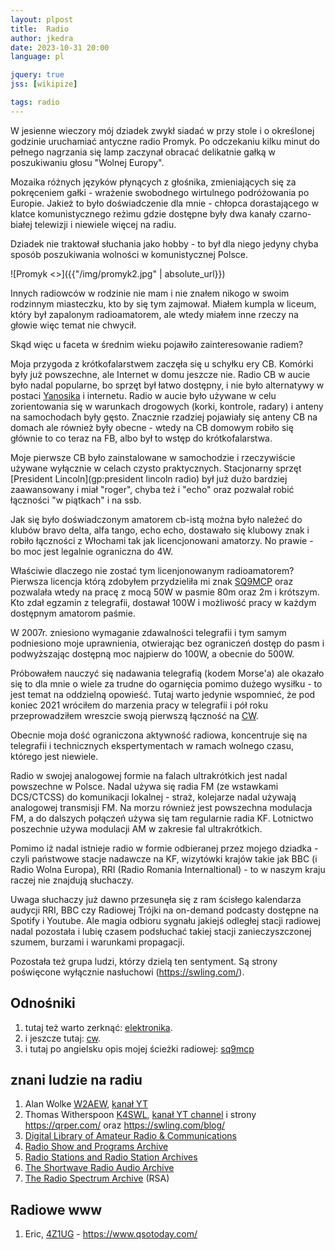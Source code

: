 ```yaml
---
layout: plpost
title:  Radio
author: jkedra
date: 2023-10-31 20:00
language: pl

jquery: true
jss: [wikipize]

tags: radio
---
```


W jesienne wieczory mój dziadek zwykł siadać w przy stole i
o określonej godzinie uruchamiać antyczne radio Promyk.
Po odczekaniu kilku minut do pełnego nagrzania się lamp
zaczynał obracać delikatnie gałką w poszukiwaniu głosu 
"Wolnej Europy".

Mozaika różnych języków płynących z głośnika, zmieniających
się za pokręceniem gałki - wrażenie swobodnego wirtulnego
podróżowania po Europie. Jakież to było doświadczenie dla
mnie - chłopca dorastającego w klatce komunistycznego reżimu
gdzie dostępne były dwa kanały czarno-białej telewizji i
niewiele więcej na radiu.

Dziadek nie traktował słuchania jako hobby - to był dla
niego jedyny chyba sposób poszukiwania wolności w
komunistycznej Polsce.

![Promyk <>]({{"/img/promyk2.jpg" | absolute_url}})

Innych radiowców w rodzinie nie mam i nie znałem nikogo w swoim
rodzinnym miasteczku, kto by się tym zajmował. Miałem kumpla w liceum,
który był zapalonym radioamatorem, ale wtedy miałem inne rzeczy na
głowie więc temat nie chwycił.

Skąd więc u faceta w średnim wieku pojawiło zainteresowanie radiem?

Moja przygoda z krótkofalarstwem zaczęła się u schyłku ery CB.
Komórki były już powszechne, ale Internet w domu jeszcze nie.
Radio CB w aucie było nadal popularne, bo sprzęt był łatwo dostępny,
i nie było alternatywy w postaci [Yanosika](w:Yanosik) i internetu.
Radio w aucie było używane w celu zorientowania się w warunkach
drogowych (korki, kontrole, radary) i anteny na samochodach
były gęsto. Znacznie rzadziej pojawiały się anteny CB na domach
ale również były obecne - wtedy na CB domowym robiło się głównie
to co teraz na FB, albo był to wstęp do krótkofalarstwa.

Moje pierwsze CB było zainstalowane w samochodzie i rzeczywiście
używane wyłącznie w celach czysto praktycznych. Stacjonarny
sprzęt [President Lincoln](gp:president lincoln radio) był już
dużo bardziej zaawansowany i miał "roger", chyba też i "echo"
oraz pozwalał robić łączności "w piątkach" i na ssb.

Jak się było doświadczonym amatorem cb-istą można było należeć do klubów
bravo delta, alfa tango, echo echo, dostawało się klubowy znak
i robiło łączności z Włochami tak jak licencjonowani amatorzy.
No prawie - bo moc jest legalnie ograniczna do 4W. 

Właściwie dlaczego nie zostać tym licenjonowanym radioamatorem?  Pierwsza
licencja którą zdobyłem przydzieliła mi znak [SQ9MCP](:q) oraz pozwalała wtedy
na pracę z mocą 50W w pasmie 80m oraz 2m i krótszym. Kto zdał egzamin z
telegrafii, dostawał 100W i możliwość pracy w każdym dostępnym amatorom paśmie.

W 2007r. zniesiono wymaganie zdawalności telegrafii i tym samym podniesiono
moje uprawnienia, otwierając bez ograniczeń dostęp do pasm i podwyższając
dostępną moc najpierw do 100W, a obecnie do 500W.

Próbowałem nauczyć się nadawania telegrafią (kodem Morse'a) ale okazało się to
dla mnie o wiele za trudne do ogarnięcia pomimo dużego wysiłku - to jest temat
na oddzielną opowieść. Tutaj warto jedynie wspomnieć, że pod koniec 2021
wróciłem do marzenia pracy w telegrafii i pół roku przeprowadziłem wreszcie
swoją pierwszą łączność na [CW](/cw).

Obecnie moja dość ograniczona aktywność radiowa, koncentruje się na telegrafii
i technicznych ekspertymentach w ramach wolnego czasu, którego jest niewiele.

Radio w swojej analogowej formie na falach ultrakrótkich jest nadal powszechne
w Polsce. Nadal używa się radia FM (ze wstawkami DCS/CTCSS) do komunikacji
lokalnej - straż, kolejarze nadal używają analogowej transmisji FM. Na morzu
również jest powszechna modulacja FM, a do dalszych połączeń używa się tam
regularnie radia KF. Lotnictwo poszechnie używa modulacji AM w zakresie
fal ultrakrótkich.

Pomimo iż nadal istnieje radio w formie odbieranej przez mojego dziadka -
czyli państwowe stacje nadawcze na KF, wizytówki krajów takie jak
BBC (i Radio Wolna Europa), RRI (Radio Romania Internaltional) - to w naszym
kraju raczej nie znajdują słuchaczy.

Uwaga słuchaczy już dawno przesunęła się z ram ścisłego kalendarza audycji
RRI, BBC czy Radiowej Trójki na on-demand podcasty dostępne na Spotify i 
Youtube. Ale magia odbioru sygnału jakiejś odległej stacji radiowej nadal
pozostała i lubię czasem podsłuchać takiej stacji zanieczyszczonej szumem,
burzami i warunkami propagacji.

Pozostała też grupa ludzi, którzy dzielą ten sentyment. Są strony poświęcone
wyłącznie nasłuchowi (https://swling.com/).

## Odnośniki

1. tutaj też warto zerknąć: [elektronika](/elektronika).
2. i jeszcze tutaj: [cw](/cw).
3. i tutaj po angielsku opis mojej ścieżki radiowej: [sq9mcp](q:)

## znani ludzie na radiu

1. Alan Wolke [W2AEW](q:), [kanał YT](y@:W2AEW)
2. Thomas Witherspoon [K4SWL](q:), [kanał YT channel](y@:ThomasK4SWL) i strony
   https://qrper.com/ oraz https://swling.com/blog/
3. [Digital Library of Amateur Radio & Communications](https://archive.org/details/dlarc)
4. [Radio Show and Programs Archive](https://archive.org/details/radioprograms)
5. [Radio Stations and Radio Station Archives](https://archive.org/details/radiostationarchives)
6. [The Shortwave Radio Audio Archive](https://shortwavearchive.com/)
7. [The Radio Spectrum Archive](https://spectrumarchive.org/) (RSA)


## Radiowe www

1. Eric, [4Z1UG](q:) - https://www.qsotoday.com/

